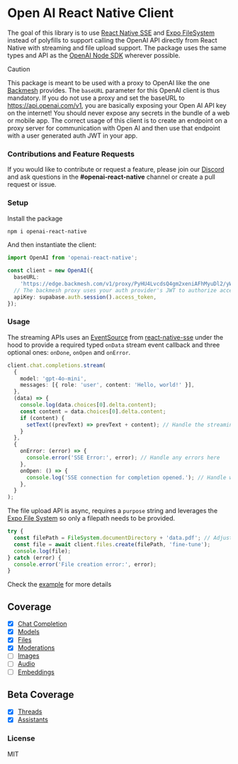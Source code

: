 # Open AI React Native Client

The goal of this library is to use [React Native SSE](https://github.com/binaryminds/react-native-sse) and [Expo FileSystem](https://docs.expo.dev/versions/latest/sdk/filesystem/) instead of polyfills to support calling the OpenAI API directly from React Native with streaming and file upload support. The package uses the same types and API as the [OpenAI Node SDK](https://github.com/openai/openai-node) wherever possible.

> [!CAUTION]
> This package is meant to be used with a proxy to OpenAI like the one [Backmesh](https://backmesh.com) provides. The `baseURL` parameter for this OpenAI client is thus mandatory. If you do not use a proxy and set the baseURL to https://api.openai.com/v1, you are basically exposing your Open AI API key on the internet! You should never expose any secrets in the bundle of a web or mobile app. The correct usage of this client is to create an endpoint on a proxy server for communication with Open AI and then use that endpoint with a user generated auth JWT in your app.

### Contributions and Feature Requests

If you would like to contribute or request a feature, please join our [Discord](https://discord.com/invite/FfYyJfgUUY) and ask questions in the **#openai-react-native** channel or create a pull request or issue.

### Setup

Install the package

```bash
npm i openai-react-native
```

And then instantiate the client:

```typescript
import OpenAI from 'openai-react-native';

const client = new OpenAI({
  baseURL:
    'https://edge.backmesh.com/v1/proxy/PyHU4LvcdsQ4gm2xeniAFhMyuDl2/yWo35DdTROVMT52N0qs4/',
  // The backmesh proxy uses your auth provider's JWT to authorize access
  apiKey: supabase.auth.session().access_token,
});
```

### Usage

The streaming APIs uses an [EventSource](https://developer.mozilla.org/en-US/docs/Web/API/EventSource) from [react-native-sse](https://github.com/binaryminds/react-native-sse) under the hood to provide a required typed `onData` stream event callback and three optional ones: `onDone`, `onOpen` and `onError`.

```typescript
client.chat.completions.stream(
  {
    model: 'gpt-4o-mini',
    messages: [{ role: 'user', content: 'Hello, world!' }],
  },
  (data) => {
    console.log(data.choices[0].delta.content);
    const content = data.choices[0].delta.content;
    if (content) {
      setText((prevText) => prevText + content); // Handle the streaming completion data here
    }
  },
  {
    onError: (error) => {
      console.error('SSE Error:', error); // Handle any errors here
    },
    onOpen: () => {
      console.log('SSE connection for completion opened.'); // Handle when the connection is opened
    },
  }
);
```

The file upload API is async, requires a `purpose` string and leverages the [Expo File System](https://docs.expo.dev/versions/latest/sdk/filesystem/) so only a filepath needs to be provided.

```typescript
try {
  const filePath = FileSystem.documentDirectory + 'data.pdf'; // Adjust the path as needed
  const file = await client.files.create(filePath, 'fine-tune');
  console.log(file);
} catch (error) {
  console.error('File creation error:', error);
}
```

Check the [example](https://github.com/backmesh/openai-react-native/blob/main/sample/app/index.tsx) for more details

## Coverage

- [x] [Chat Completion](https://platform.openai.com/docs/api-reference/chat)
- [x] [Models](https://beta.openai.com/docs/api-reference/models)
- [x] [Files](https://beta.openai.com/docs/api-reference/files)
- [x] [Moderations](https://beta.openai.com/docs/api-reference/moderations)
- [ ] [Images](https://beta.openai.com/docs/api-reference/images)
- [ ] [Audio](https://platform.openai.com/docs/api-reference/audio)
- [ ] [Embeddings](https://platform.openai.com/docs/api-reference/embeddings)

## Beta Coverage

- [x] [Threads](https://beta.openai.com/docs/api-reference/threads)
- [x] [Assistants](https://platform.openai.com/docs/api-reference/assistants)

### License

MIT
